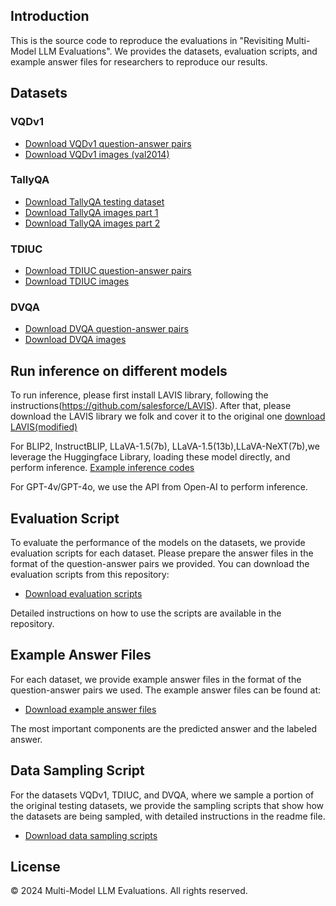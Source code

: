 ## Introduction
This is the source code to reproduce the evaluations in "Revisiting Multi-Model LLM Evaluations". We provides the datasets, evaluation scripts, and example answer files for researchers to reproduce our results.

## Datasets

### VQDv1

- [Download VQDv1 question-answer pairs](https://github.com/KevinLuJian/MLLM_supplemental/raw/main/datasets/VQDv1_sampling.json)
- [Download VQDv1 images (val2014)](http://images.cocodataset.org/zips/val2014.zip)

### TallyQA
- [Download TallyQA testing dataset](https://github.com/KevinLuJian/MLLM_supplemental/raw/main/datasets/TallyQA_test.json)
- [Download TallyQA images part 1](https://cs.stanford.edu/people/rak248/VG_100K_2/images.zip)
- [Download TallyQA images part 2](https://cs.stanford.edu/people/rak248/VG_100K_2/images2.zip)

### TDIUC
- [Download TDIUC question-answer pairs](https://github.com/KevinLuJian/MLLM_supplemental/raw/main/datasets/TDIUC_sampling.json)
- [Download TDIUC images](https://drive.google.com/file/d/1Hevf7eQNzg-qlXbfz9nPbATmQciexkDp/view?usp=share_link)

### DVQA
- [Download DVQA question-answer pairs](https://github.com/KevinLuJian/MLLM_supplemental/raw/main/datasets/DVQA_sampling.json)
- [Download DVQA images](https://drive.google.com/file/d/1iOSjgbqnTiLpMFuuRa3kIs3E_RxGkKmX/view?usp=share_link)

## Run inference on different models
To run inference, please first install LAVIS library, following the instructions(https://github.com/salesforce/LAVIS). After that, please download the LAVIS library we folk and cover it to the original one [download LAVIS(modified)](https://github.com/KevinLuJian/MLLM_supplemental/raw/main/lavis)


For BLIP2, InstructBLIP, LLaVA-1.5(7b), LLaVA-1.5(13b),LLaVA-NeXT(7b),we leverage the Huggingface Library, loading these model directly, and perform inference. [Example inference codes](https://github.com/KevinLuJian/MLLM_supplemental/raw/main/inference_code)

For GPT-4v/GPT-4o, we use the API from Open-AI to perform inference.

## Evaluation Script
To evaluate the performance of the models on the datasets, we provide evaluation scripts for each dataset. Please prepare the answer files in the format of the question-answer pairs we provided. You can download the evaluation scripts from this repository:

- [Download evaluation scripts](https://github.com/KevinLuJian/MLLM_supplemental/tree/main/eval_script)

Detailed instructions on how to use the scripts are available in the repository.

## Example Answer Files
For each dataset, we provide example answer files in the format of the question-answer pairs we used. The example answer files can be found at:

- [Download example answer files](https://github.com/KevinLuJian/MLLM_supplemental/tree/main/Evaluation_result(Ours))

The most important components are the predicted answer and the labeled answer.

## Data Sampling Script
For the datasets VQDv1, TDIUC, and DVQA, where we sample a portion of the original testing datasets, we provide the sampling scripts that show how the datasets are being sampled, with detailed instructions in the readme file.

- [Download data sampling scripts](https://github.com/KevinLuJian/MLLM_supplemental/tree/main/datasets_sampling)

## License
&copy; 2024 Multi-Model LLM Evaluations. All rights reserved.
